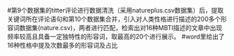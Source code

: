 #第9个数据集的titter评论进行数据清洗（采用natureplus.csv数据集）后，提取关键词所在评论语句和第10个数据集合并，引入对人类性格进行描述的200多个形容词数据集(nature.csv)，两者进行匹配，检索出对16种MBTI描述的文章中出现频率较高且具备一定独特性的形容词，取最高的20个进行展示。
#word里给出了16种性格中提及次数最多的形容词及占比
